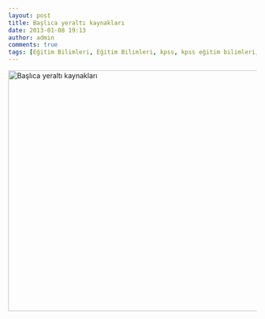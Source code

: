 ```yaml
---
layout: post
title: Başlıca yeraltı kaynakları
date: 2013-01-08 19:13
author: admin
comments: true
tags: [Eğitim Bilimleri, Eğitim Bilimleri, kpss, kpss eğitim bilimleri, Multimedya]
---
```

<a href="http://egitimvaktim.com/?attachment_id=8374" rel="attachment wp-att-8374"><img class="alignnone size-full wp-image-8374" alt="Başlıca yeraltı kaynakları" src="http://egitimvaktim.com/dosyalar/2013/01/Başlıca-yeraltı-kaynakları.jpg" width="875" height="488" /></a>
